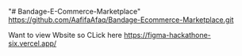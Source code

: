 "# Bandage-E-Commerce-Marketplace" 
https://github.com/AafifaAfaq/Bandage-Ecommerce-Marketplace.git



Want to view Wbsite so CLick here
https://figma-hackathone-six.vercel.app/
